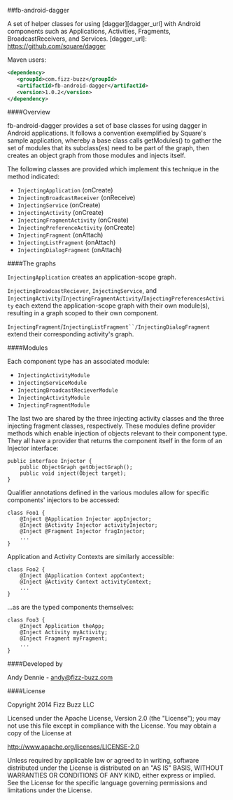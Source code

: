 ##fb-android-dagger

A set of helper classes for using [dagger][dagger_url] with Android components such as Applications, Activities, Fragments, BroadcastReceivers, and Services.
  [dagger_url]: https://github.com/square/dagger
  
Maven users: 

```xml
<dependency>
   <groupId>com.fizz-buzz</groupId>
   <artifactId>fb-android-dagger</artifactId>
   <version>1.0.2</version>
</dependency>
```

####Overview

fb-android-dagger provides a set of base classes for using dagger in Android applications.  It follows a convention exemplified by Square's sample application, whereby a base class calls getModules() to gather the set of modules that its subclass(es) need to be part of the graph, then creates an object graph from those modules and injects itself.

The following classes are provided which implement this technique in the method indicated:

 - `InjectingApplication` (onCreate)
 - `InjectingBroadcastReceiver` (onReceive)
 - `InjectingService` (onCreate)
 - `InjectingActivity` (onCreate)
 - `InjectingFragmentActivity` (onCreate)
 - `InjectingPreferenceActivity` (onCreate)
 - `InjectingFragment` (onAttach)
 - `InjectingListFragment` (onAttach)
 - `InjectingDialogFragment` (onAttach)

####The graphs

`InjectingApplication` creates an application-scope graph.  

`InjectingBroadcastReciever`, `InjectingService`, and `InjectingActivity`/`InjectingFragmentActivity`/`InjectingPreferencesActivity` each extend the application-scope graph with their own module(s), resulting in a graph scoped to their own component.

`InjectingFragment`/`InjectingListFragment``/InjectingDialogFragment` extend their corresponding activity's graph.

####Modules

Each component type has an associated module:
 - `InjectingActivityModule`
 - `InjectingServiceModule`
 - `InjectingBroadcastRecieverModule`
 - `InjectingActivityModule`
 - `InjectingFragmentModule`

The last two are shared by the three injecting activity classes and the three injecting fragment classes, respectively.  These modules define provider methods which enable injection of objects relevant to their component type.  They all have a provider that returns the component itself in the form of an Injector interface:

    public interface Injector {
        public ObjectGraph getObjectGraph();
        public void inject(Object target);
    }

Qualifier annotations defined in the various modules allow for specific components' injectors to be accessed:

    class Foo1 {
        @Inject @Application Injector appInjector;
        @Inject @Activity Injector activityInjector;
        @Inject @Fragment Injector fragInjector;
        ...
    }

Application and Activity Contexts are similarly accessible:

    class Foo2 {
        @Inject @Application Context appContext;
        @Inject @Activity Context activityContext;
        ...
    }
    
...as are the typed components themselves:

    class Foo3 {
        @Inject Application theApp;
        @Inject Activity myActivity;
        @Inject Fragment myFragment;
        ...
    }
    


####Developed by

Andy Dennie - andy@fizz-buzz.com

####License

Copyright 2014 Fizz Buzz LLC

Licensed under the Apache License, Version 2.0 (the "License");
you may not use this file except in compliance with the License.
You may obtain a copy of the License at

   http://www.apache.org/licenses/LICENSE-2.0

Unless required by applicable law or agreed to in writing, software
distributed under the License is distributed on an "AS IS" BASIS,
WITHOUT WARRANTIES OR CONDITIONS OF ANY KIND, either express or implied.
See the License for the specific language governing permissions and
limitations under the License.
